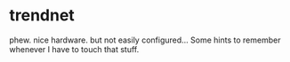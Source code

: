 # trendnet
phew. nice hardware. but not easily configured...
Some hints to remember whenever I have to touch that stuff.
